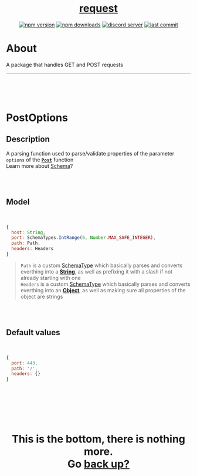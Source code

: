 <div id="top" align="center">

<h1><a href="https://github.com/ThePywon/request">request</a></h1>
 
[![npm version](https://img.shields.io/npm/v/@protagonists/request)](https://npmjs.com/package/@protagonists/request)
[![npm downloads](https://img.shields.io/npm/dt/@protagonists/request)](https://npmjs.com/package/@protagonists/request)
[![discord server](https://img.shields.io/discord/937758194736955443?logo=discord&logoColor=white)](https://discord.gg/cwhj3EgqGP)
[![last commit](https://img.shields.io/github/last-commit/ThePywon/request)](https://github.com/ThePywon/request)
 
</div>



# About

A package that handles GET and POST requests

---

<br/><br/><br/>



# PostOptions

## Description

A parsing function used to parse/validate properties of the parameter `options` of the [**`Post`**](https://github.com/ThePywon/https-handler/blob/main/documentation/Post.md) function  
Learn more about [Schema](https://github.com/ThePywon/coerce/blob/main/documentation/Schema.md)?

<br/><br/>

## Model

<br/>

```js
{
  host: String,
  port: SchemaTypes.IntRange(0, Number.MAX_SAFE_INTEGER),
  path: Path,
  headers: Headers
}
```

> `Path` is a custom [SchemaType](https://github.com/ThePywon/coerce/blob/main/documentation/SchemaType.md) which basically parses and converts everthing into a [**String**](https://javascript.info/string), as well as prefixing it with a slash if not already starting with one  
> `Headers` is a custom [SchemaType](https://github.com/ThePywon/coerce/blob/main/documentation/SchemaType.md) which basically parses and converts everthing into an [**Object**](https://javascript.info/object), as well as making sure all properties of the object are strings

<br/><br/>

## Default values

<br/>

```js
{
  port: 443,
  path: '/',
  headers: {}
}
```


<br/><br/><br/><br/><br/>

<h1 align="center">This is the bottom, there is nothing more.<br/>
Go <a href="#top">back up?</a></h1>
